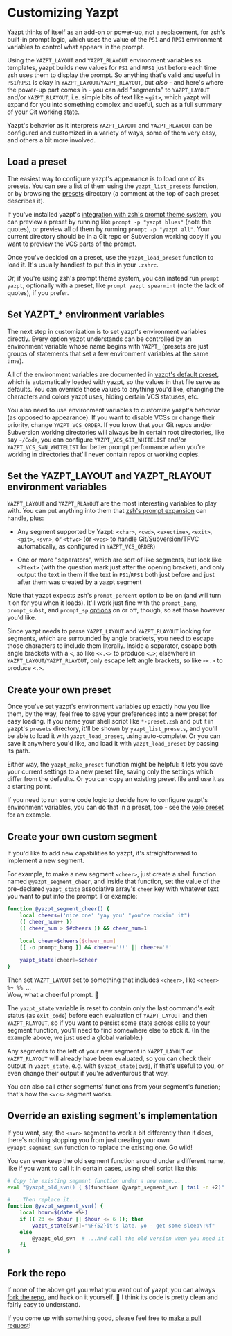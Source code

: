 # Customizing Yazpt

Yazpt thinks of itself as an add-on or power-up, not a replacement, for zsh's built-in prompt logic, which uses the value of the `PS1` and `RPS1` environment variables to control what appears in the prompt.

Using the `YAZPT_LAYOUT` and `YAZPT_RLAYOUT` environment variables as templates, yazpt builds new values for `PS1` and `RPS1` just before each time zsh uses them to display the prompt. So anything that's valid and useful in `PS1`/`RPS1` is okay in `YAZPT_LAYOUT`/`YAZPT_RLAYOUT`, but _also_ - and here's where the power-up part comes in - you can add "segments" to `YAZPT_LAYOUT` and/or `YAZPT_RLAYOUT`, i.e. simple bits of text like `<git>`, which yazpt will expand for you into something complex and useful, such as a full summary of your Git working state.

Yazpt's behavior as it interprets `YAZPT_LAYOUT` and `YAZPT_RLAYOUT` can be configured and customized in a variety of ways, some of them very easy, and others a bit more involved.


## Load a preset

The easiest way to configure yazpt's appearance is to load one of its presets. You can see a list of them using the `yazpt_list_presets` function, or by browsing the [presets](./presets) directory (a comment at the top of each preset describes it).

If you've installed yazpt's [integration with zsh's prompt theme system](./functions/prompt_yazpt_setup), you can preview a preset by running like `prompt -p "yazpt blues"` (note the quotes), or preview all of them by running `prompt -p "yazpt all"`. Your current directory should be in a Git repo or Subversion working copy if you want to preview the VCS parts of the prompt.

Once you've decided on a preset, use the `yazpt_load_preset` function to load it. It's usually handiest to put this in your `.zshrc`.

Or, if you're using zsh's prompt theme system, you can instead run `prompt yazpt`, optionally with a preset, like `prompt yazpt spearmint` (note the lack of quotes), if you prefer.


## Set YAZPT_* environment variables

The next step in customization is to set yazpt's environment variables directly. Every option yazpt understands can be controlled by an environment variable whose name begins with `YAZPT_` (presets are just groups of statements that set a few environment variables at the same time).

All of the environment variables are documented in [yazpt's default preset](./presets/default-preset.zsh), which is automatically loaded with yazpt, so the values in that file serve as defaults. You can override those values to anything you'd like, changing the characters and colors yazpt uses, hiding certain VCS statuses, etc.

You also need to use environment variables to customize yazpt's _behavior_ (as opposed to appearance). If you want to disable VCSs or change their priority, change `YAZPT_VCS_ORDER`. If you know that your Git repos and/or Subversion working directories will always be in certain root directories, like say `~/Code`, you can configure `YAZPT_VCS_GIT_WHITELIST` and/or `YAZPT_VCS_SVN_WHITELIST` for better prompt performance when you're working in directories that'll never contain repos or working copies.


## Set the YAZPT_LAYOUT and YAZPT_RLAYOUT environment variables

`YAZPT_LAYOUT` and `YAZPT_RLAYOUT` are the most interesting variables to play with. You can put anything into them that [zsh's prompt expansion](http://zsh.sourceforge.net/Doc/Release/Prompt-Expansion.html) can handle, plus:

* Any segment supported by Yazpt: `<char>`, `<cwd>`, `<exectime>`, `<exit>`, `<git>`, `<svn>`, or `<tfvc>`
  (or `<vcs>` to handle Git/Subversion/TFVC automatically, as configured in `YAZPT_VCS_ORDER`)

* One or more "separators", which are sort of like segments, but look like `<?text>` (with the question mark
  just after the opening bracket), and only output the text in them if the text in `PS1`/`RPS1` both just before
  and just after them was created by a yazpt segment

Note that yazpt expects zsh's `prompt_percent` option to be on (and will turn it on for you when it loads). It'll work just fine with the `prompt_bang`, `prompt_subst`, and `prompt_sp` [options](http://zsh.sourceforge.net/Doc/Release/Options.html#Prompting) on or off, though, so set those however you'd like.

Since yazpt needs to parse `YAZPT_LAYOUT` and `YAZPT_RLAYOUT` looking for segments, which are surrounded by angle brackets, you need to escape those characters to include them literally. Inside a separator, escape both angle brackets with a `<`, so like `<<.<>` to produce `<.>`; elsewhere in `YAZPT_LAYOUT`/`YAZPT_RLAYOUT`, only escape left angle brackets, so like `<<.>` to produce `<.>`.


## Create your own preset

Once you've set yazpt's environment variables up exactly how you like them, by the way, feel free to save your preferences into a new preset for easy loading. If you name your shell script like `*-preset.zsh` and put it in yazpt's `presets` directory, it'll be shown by `yazpt_list_presets`, and you'll be able to load it with `yazpt_load_preset`, using auto-complete. Or you can save it anywhere you'd like, and load it with `yazpt_load_preset` by passing its path.

Either way, the `yazpt_make_preset` function might be helpful: it lets you save your current settings to a new preset file, saving only the settings which differ from the defaults. Or you can copy an existing preset file and use it as a starting point.

If you need to run some code logic to decide how to configure yazpt's environment variables, you can do that in a preset, too - see the [yolo preset](./presets/yolo-preset.zsh) for an example.


## Create your own custom segment

If you'd like to add new capabilities to yazpt, it's straightforward to implement a new segment.

For example, to make a new segment `<cheer>`, just create a shell function named `@yazpt_segment_cheer`, and inside that function, set the value of the pre-declared `yazpt_state` associative array's `cheer` key with whatever text you want to put into the prompt. For example:

```sh
function @yazpt_segment_cheer() {
	local cheers=('nice one' 'yay you' "you're rockin' it")
	(( cheer_num++ ))
	(( cheer_num > $#cheers )) && cheer_num=1
	
	local cheer=$cheers[$cheer_num]
	[[ -o prompt_bang ]] && cheer+='!!' || cheer+='!'

	yazpt_state[cheer]=$cheer
}
```

Then set `YAZPT_LAYOUT` set to something that includes `<cheer>`, like `<cheer> %~ %% `...   
Wow, what a cheerful prompt. 🙂

The `yazpt_state` variable is reset to contain only the last command's exit status (as `exit_code`) before each evaluation of `YAZPT_LAYOUT` and then `YAZPT_RLAYOUT`, so if you want to persist some state across calls to your segment function, you'll need to find somewhere else to stick it. (In the example above, we just used a global variable.)

Any segments to the left of your new segment in `YAZPT_LAYOUT` or `YAZPT_RLAYOUT` will already have been evaluated, so you can check their output in `yazpt_state`, e.g. with `$yazpt_state[cwd]`, if that's useful to you, or even change their output if you're adventurous that way.

You can also call other segments' functions from your segment's function; that's how the `<vcs>` segment works.


## Override an existing segment's implementation

If you want, say, the `<svn>` segment to work a bit differently than it does, there's nothing stopping you from just creating your own `@yazpt_segment_svn` function to replace the existing one. Go wild!

You can even keep the old segment function around under a different name, like if you want to call it in certain cases, using shell script like this:

```sh
# Copy the existing segment function under a new name...
eval "@yazpt_old_svn() { $(functions @yazpt_segment_svn | tail -n +2)"

# ...Then replace it...
function @yazpt_segment_svn() {
	local hour=$(date +%H)
	if (( 23 <= $hour || $hour <= 6 )); then
		yazpt_state[svn]="%F{52}it's late, yo - get some sleep\!%f"
	else
		@yazpt_old_svn  # ...And call the old version when you need it
	fi
}
```


## Fork the repo

If none of the above get you what you want out of yazpt, you can always [fork the repo](https://github.com/jakshin/yazpt), and hack on it yourself. 🙂  I think its code is pretty clean and fairly easy to understand.

If you come up with something good, please feel free to [make a pull request](https://github.com/jakshin/yazpt/pulls)!
